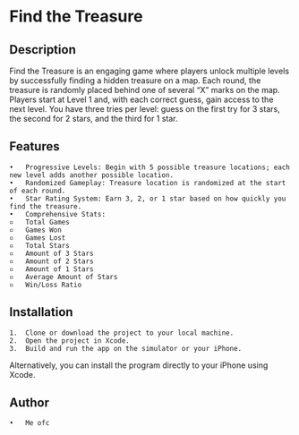 # Find the Treasure

## Description

Find the Treasure is an engaging game where players unlock multiple levels by successfully finding a hidden treasure on a map. Each round, the treasure is randomly placed behind one of several “X” marks on the map. Players start at Level 1 and, with each correct guess, gain access to the next level. You have three tries per level: guess on the first try for 3 stars, the second for 2 stars, and the third for 1 star.

## Features
	•	Progressive Levels: Begin with 5 possible treasure locations; each new level adds another possible location.
	•	Randomized Gameplay: Treasure location is randomized at the start of each round.
	•	Star Rating System: Earn 3, 2, or 1 star based on how quickly you find the treasure.
	•	Comprehensive Stats:
	▫	Total Games
	▫	Games Won
	▫	Games Lost
	▫	Total Stars
	▫	Amount of 3 Stars
	▫	Amount of 2 Stars
	▫	Amount of 1 Stars
	▫	Average Amount of Stars
	▫	Win/Loss Ratio

## Installation
	1.	Clone or download the project to your local machine.
	2.	Open the project in Xcode.
	3.	Build and run the app on the simulator or your iPhone.

Alternatively, you can install the program directly to your iPhone using Xcode.

## Author
	•	Me ofc
